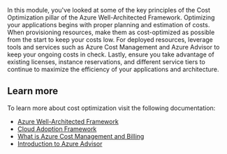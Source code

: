 In this module, you've looked at some of the key principles of the Cost Optimization pillar of the Azure Well-Architected Framework. Optimizing your applications begins with proper planning and estimation of costs. When provisioning resources, make them as cost-optimized as possible from the start to keep your costs low. For deployed resources, leverage tools and services such as Azure Cost Management and Azure Advisor to keep your ongoing costs in check. Lastly, ensure you take advantage of existing licenses, instance reservations, and different service tiers to continue to maximize the efficiency of your applications and architecture.

## Learn more

To learn more about cost optimization visit the following documentation:

- [Azure Well-Architected Framework](https://docs.microsoft.com/azure/architecture/framework?azure-portal=true)
- [Cloud Adoption Framework](https://docs.microsoft.com/en-us/azure/cloud-adoption-framework/?azure-portal=true)
- [What is Azure Cost Management and Billing](https://docs.microsoft.com/en-us/azure/cost-management-billing/cost-management-billing-overview?azure-portal=true)
- [Introduction to Azure Advisor](https://docs.microsoft.com/en-us/azure/advisor/advisor-overview?azure-portal=true)
